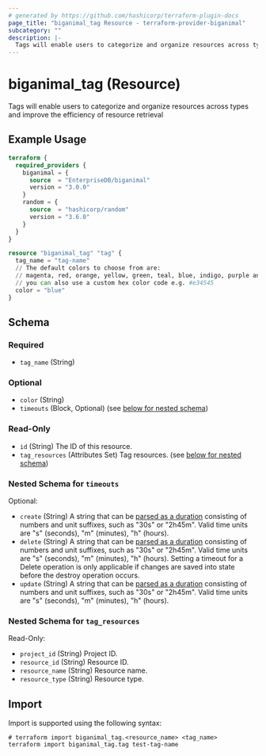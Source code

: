 ```yaml
---
# generated by https://github.com/hashicorp/terraform-plugin-docs
page_title: "biganimal_tag Resource - terraform-provider-biganimal"
subcategory: ""
description: |-
  Tags will enable users to categorize and organize resources across types and improve the efficiency of resource retrieval
---
```


# biganimal_tag (Resource)

Tags will enable users to categorize and organize resources across types and improve the efficiency of resource retrieval

## Example Usage

```terraform
terraform {
  required_providers {
    biganimal = {
      source  = "EnterpriseDB/biganimal"
      version = "3.0.0"
    }
    random = {
      source  = "hashicorp/random"
      version = "3.6.0"
    }
  }
}

resource "biganimal_tag" "tag" {
  tag_name = "tag-name"
  // The default colors to choose from are:
  // magenta, red, orange, yellow, green, teal, blue, indigo, purple and grey
  // you can also use a custom hex color code e.g. #e34545
  color = "blue"
}
```

<!-- schema generated by tfplugindocs -->
## Schema

### Required

- `tag_name` (String)

### Optional

- `color` (String)
- `timeouts` (Block, Optional) (see [below for nested schema](#nestedblock--timeouts))

### Read-Only

- `id` (String) The ID of this resource.
- `tag_resources` (Attributes Set) Tag resources. (see [below for nested schema](#nestedatt--tag_resources))

<a id="nestedblock--timeouts"></a>
### Nested Schema for `timeouts`

Optional:

- `create` (String) A string that can be [parsed as a duration](https://pkg.go.dev/time#ParseDuration) consisting of numbers and unit suffixes, such as "30s" or "2h45m". Valid time units are "s" (seconds), "m" (minutes), "h" (hours).
- `delete` (String) A string that can be [parsed as a duration](https://pkg.go.dev/time#ParseDuration) consisting of numbers and unit suffixes, such as "30s" or "2h45m". Valid time units are "s" (seconds), "m" (minutes), "h" (hours). Setting a timeout for a Delete operation is only applicable if changes are saved into state before the destroy operation occurs.
- `update` (String) A string that can be [parsed as a duration](https://pkg.go.dev/time#ParseDuration) consisting of numbers and unit suffixes, such as "30s" or "2h45m". Valid time units are "s" (seconds), "m" (minutes), "h" (hours).


<a id="nestedatt--tag_resources"></a>
### Nested Schema for `tag_resources`

Read-Only:

- `project_id` (String) Project ID.
- `resource_id` (String) Resource ID.
- `resource_name` (String) Resource name.
- `resource_type` (String) Resource type.

## Import

Import is supported using the following syntax:

```shell
# terraform import biganimal_tag.<resource_name> <tag_name>
terraform import biganimal_tag.tag test-tag-name
```
